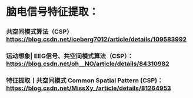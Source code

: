 # 脑电信号特征提取：
### 共空间模式算法（CSP）https://blog.csdn.net/iceberg7012/article/details/109583992
### 运动想象| EEG信号、共空间模式算法（CSP）：https://blog.csdn.net/oh__NO/article/details/84310982
### 特征提取丨共空间模式 Common Spatial Pattern (CSP)：https://blog.csdn.net/MissXy_/article/details/81264953
